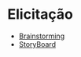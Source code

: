 # Elicitação

- [Brainstorming](/requirements/elicitation/brainstorming.md)
- [StoryBoard](/requirements/elicitation/storyBoard.md)
